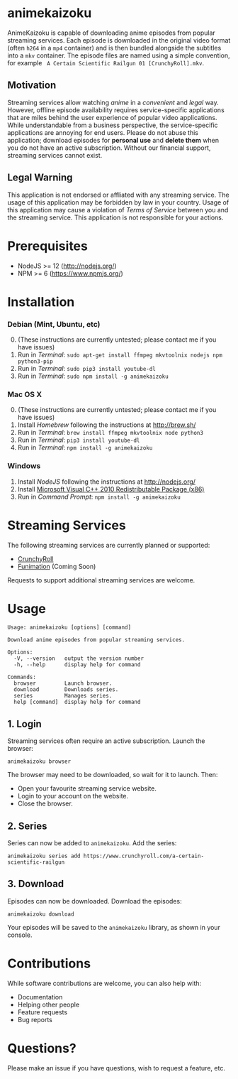 # animekaizoku

AnimeKaizoku is capable of downloading anime episodes from popular streaming services. Each episode is downloaded in the original video format (often `h264` in a `mp4` container) and is then bundled alongside the subtitles into a `mkv` container. The episode files are named using a simple convention, for example `
A Certain Scientific Railgun 01 [CrunchyRoll].mkv`.

## Motivation

Streaming services allow watching *anime* in a *convenient* and *legal* way. However, offline episode availability requires service-specific applications that are miles behind the user experience of popular video applications. While understandable from a business perspective, the service-specific applications are annoying for end users. Please do not abuse this application; download episodes for **personal use** and **delete them** when you do not have an active subscription. Without our financial support, streaming services cannot exist.

## Legal Warning

This application is not endorsed or affliated with any streaming service. The usage of this application may be forbidden by law in your country. Usage of this application may cause a violation of *Terms of Service* between you and the streaming service. This application is not responsible for your actions.

# Prerequisites

* NodeJS >= 12 (http://nodejs.org/)
* NPM >= 6 (https://www.npmjs.org/)

# Installation

### Debian (Mint, Ubuntu, etc)

0. (These instructions are currently untested; please contact me if you have issues)
1. Run in *Terminal*: `sudo apt-get install ffmpeg mkvtoolnix nodejs npm python3-pip`
2. Run in *Terminal*: `sudo pip3 install youtube-dl`
3. Run in *Terminal*: `sudo npm install -g animekaizoku`

### Mac OS X

0. (These instructions are currently untested; please contact me if you have issues)
1. Install *Homebrew* following the instructions at http://brew.sh/
2. Run in *Terminal*: `brew install ffmpeg mkvtoolnix node python3`
3. Run in *Terminal*: `pip3 install youtube-dl`
4. Run in *Terminal*: `npm install -g animekaizoku`

### Windows

1. Install *NodeJS* following the instructions at http://nodejs.org/
2. Install [ Microsoft Visual C++ 2010 Redistributable Package (x86)](https://www.microsoft.com/en-US/download/details.aspx?id=5555)
3. Run in *Command Prompt*: `npm install -g animekaizoku`

# Streaming Services

The following streaming services are currently planned or supported:

* [CrunchyRoll](https://www.crunchyroll.com/)
* [Funimation](https://www.funimation.com/) (Coming Soon)

Requests to support additional streaming services are welcome.

# Usage

```
Usage: animekaizoku [options] [command]

Download anime episodes from popular streaming services.

Options:
  -V, --version   output the version number
  -h, --help      display help for command

Commands:
  browser         Launch browser.
  download        Downloads series.
  series          Manages series.
  help [command]  display help for command
```

## 1. Login

Streaming services often require an active subscription. Launch the browser:

    animekaizoku browser

The browser may need to be downloaded, so wait for it to launch. Then:

* Open your favourite streaming service website.
* Login to your account on the website.
* Close the browser.

## 2. Series

Series can now be added to `animekaizoku`. Add the series:

    animekaizoku series add https://www.crunchyroll.com/a-certain-scientific-railgun

## 3. Download

Episodes can now be downloaded. Download the episodes:

    animekaizoku download

Your episodes will be saved to the `animekaizoku` library, as shown in your console.

# Contributions

While software contributions are welcome, you can also help with:

* Documentation
* Helping other people
* Feature requests
* Bug reports

# Questions?

Please make an issue if you have questions, wish to request a feature, etc.
